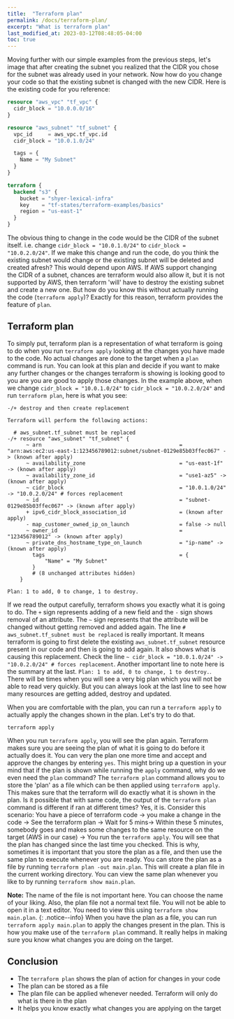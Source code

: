 ```yaml
---
title:  "Terraform plan"
permalink: /docs/terraform-plan/
excerpt: "What is terraform plan"
last_modified_at: 2023-03-12T08:48:05-04:00
toc: true
---
```


Moving further with our simple examples from the previous steps, let's image that after creating the subnet you realized that the CIDR you chose for the subnet was already used in your network. Now how do you change your code so that the existing subnet is changed with the new CIDR. Here is the existing code for you reference:
```terraform
resource "aws_vpc" "tf_vpc" {
  cidr_block = "10.0.0.0/16"
}

resource "aws_subnet" "tf_subnet" {
  vpc_id     = aws_vpc.tf_vpc.id
  cidr_block = "10.0.1.0/24"

  tags = {
    Name = "My Subnet"
  }
}

terraform {
  backend "s3" {
    bucket = "shyer-lexical-infra"
    key    = "tf-states/terraform-examples/basics"
    region = "us-east-1"
  }
}
```
The obvious thing to change in the code would be the CIDR of the subnet itself. i.e. change `cidr_block = "10.0.1.0/24"` to `cidr_block = "10.0.2.0/24"`. If we make this change and run the code, do you think the existing subnet would change or the existing subnet will be deleted and created afresh? This would depend upon AWS. If AWS support changing the CIDR of a subnet, chances are terraform would also allow it, but it is not supported by AWS, then terraform 'will' have to destroy the existing subnet and create a new one. But how do you know this without actually running the code (`terraform apply`)? Exactly for this reason, terraform provides the feature of `plan`.

## Terraform plan
To simply put, terraform plan is a representation of what terraform is going to do when you run `terraform apply` looking at the changes you have made to the code. No actual changes are done to the target when a `plan` command is run. You can look at this plan and decide if you want to make any further changes or the changes terraform is showing is looking good to you are you are good to apply those changes. In the example above, when we change `cidr_block = "10.0.1.0/24"` to `cidr_block = "10.0.2.0/24"` and run `terraform plan`, here is what you see:
```
-/+ destroy and then create replacement

Terraform will perform the following actions:

  # aws_subnet.tf_subnet must be replaced
-/+ resource "aws_subnet" "tf_subnet" {
      ~ arn                                            = "arn:aws:ec2:us-east-1:123456789012:subnet/subnet-0129e85b03ffec067" -> (known after apply)
      ~ availability_zone                              = "us-east-1f" -> (known after apply)
      ~ availability_zone_id                           = "use1-az5" -> (known after apply)
      ~ cidr_block                                     = "10.0.1.0/24" -> "10.0.2.0/24" # forces replacement
      ~ id                                             = "subnet-0129e85b03ffec067" -> (known after apply)
      + ipv6_cidr_block_association_id                 = (known after apply)
      - map_customer_owned_ip_on_launch                = false -> null
      ~ owner_id                                       = "123456789012" -> (known after apply)
      ~ private_dns_hostname_type_on_launch            = "ip-name" -> (known after apply)
        tags                                           = {
            "Name" = "My Subnet"
        }
        # (8 unchanged attributes hidden)
    }

Plan: 1 to add, 0 to change, 1 to destroy.
```

If we read the output carefully, terraform shows you exactly what it is going to do. The `+` sign represents adding of a new field and the `-` sign shows removal of an attribute. The `~` sign represents that the attribute will be changed without getting removed and added again. The line `# aws_subnet.tf_subnet must be replaced` is really important. It means terraform is going to first delete the existing `aws_subnet.tf_subnet` resource present in our code and then is going to add again. It also shows what is causing this replacement. Check the line `~ cidr_block = "10.0.1.0/24" -> "10.0.2.0/24" # forces replacement`. Another important line to note here is the summary at the last. `Plan: 1 to add, 0 to change, 1 to destroy.`. There will be times when you will see a very big plan which you will not be able to read very quickly. But you can always look at the last line to see how many resources are getting added, destroy and updated.

When you are comfortable with the plan, you can run a `terraform apply` to actually apply the changes shown in the plan. Let's try to do that.
```shell
terraform apply
```
When you run `terraform apply`, you will see the plan again. Terraform makes sure you are seeing the plan of what it is going to do before it actually does it. You can very the plan one more time and accept and approve the changes by entering `yes`.
This might bring up a question in your mind that if the plan is shown while running the `apply` command, why do we even need the `plan` command? The `terraform plan` command allows you to store the 'plan' as a file which can be then applied using `terraform apply`. This makes sure that the terraform will do exactly what it is shown in the plan. Is it possible that with same code, the output of the `terraform plan` command is different if ran at different times? Yes, it is. Consider this scenario: You have a piece of terraform code -> you make a change in the code -> See the terraform plan -> Wait for 5 mins-> Within these 5 minutes, somebody goes and makes some changes to the same resource on the target (AWS in our case) -> You run the `terraform apply`. You will see that the plan has changed since the last time you checked. This is why, sometimes it is important that you store the plan as a file, and then use the same plan to execute whenever you are ready.
You can store the plan as a file by running `terraform plan -out main.plan`. This will create a plan file in the current working directory. You can view the same plan whenever you like to by running `terraform show main.plan`.

**Note:** The name of the file is not important here. You can choose the name of your liking. Also, the plan file not a normal text file. You will not be able to open it in a text editor. You need to view this using `terraform show main.plan`.
{: .notice--info}
When you have the plan as a file, you can run `terraform apply main.plan` to apply the changes present in the plan. This is how you make use of the `terraform plan` command. It really helps in making sure you know what changes you are doing on the target.

## Conclusion
- The `terraform plan` shows the plan of action for changes in your code
- The plan can be stored as a file
- The plan file can be applied whenever needed. Terraform will only do what is there in the plan
- It helps you know exactly what changes you are applying on the target